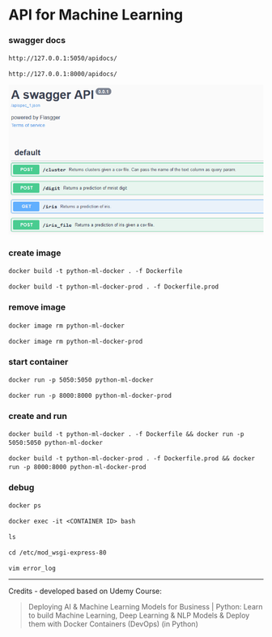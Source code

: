 # API for Machine Learning

### swagger docs
`http://127.0.0.1:5050/apidocs/`

`http://127.0.0.1:8000/apidocs/`

![Screenshot](preview.png)

### create image
`docker build -t python-ml-docker . -f Dockerfile`

`docker build -t python-ml-docker-prod . -f Dockerfile.prod`

### remove image
`docker image rm python-ml-docker`

`docker image rm python-ml-docker-prod`

### start container
`docker run -p 5050:5050 python-ml-docker`

`docker run -p 8000:8000 python-ml-docker-prod`

### create and run
`docker build -t python-ml-docker . -f Dockerfile && docker run -p 5050:5050 python-ml-docker`

`docker build -t python-ml-docker-prod . -f Dockerfile.prod && docker run -p 8000:8000 python-ml-docker-prod`

### debug
`docker ps`

`docker exec -it <CONTAINER ID> bash`

`ls`

`cd /etc/mod_wsgi-express-80`

`vim error_log`

---
Credits - developed based on Udemy Course: 
> Deploying AI & Machine Learning Models for Business | Python: Learn to build Machine Learning, Deep Learning & NLP Models & Deploy them with Docker Containers (DevOps) (in Python)
